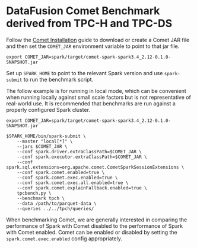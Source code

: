 <!--
Licensed to the Apache Software Foundation (ASF) under one
or more contributor license agreements.  See the NOTICE file
distributed with this work for additional information
regarding copyright ownership.  The ASF licenses this file
to you under the Apache License, Version 2.0 (the
"License"); you may not use this file except in compliance
with the License.  You may obtain a copy of the License at

  http://www.apache.org/licenses/LICENSE-2.0

Unless required by applicable law or agreed to in writing,
software distributed under the License is distributed on an
"AS IS" BASIS, WITHOUT WARRANTIES OR CONDITIONS OF ANY
KIND, either express or implied.  See the License for the
specific language governing permissions and limitations
under the License.
-->

# DataFusion Comet Benchmark derived from TPC-H and TPC-DS

Follow the [Comet Installation](https://datafusion.apache.org/comet/user-guide/installation.html) guide to download or
create a Comet JAR file and then set the `COMET_JAR` environment variable to point to that jar file.

```shell
export COMET_JAR=spark/target/comet-spark-spark3.4_2.12-0.1.0-SNAPSHOT.jar
```

Set up `SPARK_HOME` to point to the relevant Spark version and use `spark-submit` to run the benchmark script.

The follow example is for running in local mode, which can be convenient when running locally against small scale
factors but is not representative of real-world use. It is recommended that benchmarks are run against a properly 
configured Spark cluster. 

```shell
export COMET_JAR=spark/target/comet-spark-spark3.4_2.12-0.1.0-SNAPSHOT.jar

$SPARK_HOME/bin/spark-submit \
    --master "local[*]" \
    --jars $COMET_JAR \
    --conf spark.driver.extraClassPath=$COMET_JAR \
    --conf spark.executor.extraClassPath=$COMET_JAR \
    --conf spark.sql.extensions=org.apache.comet.CometSparkSessionExtensions \
    --conf spark.comet.enabled=true \
    --conf spark.comet.exec.enabled=true \
    --conf spark.comet.exec.all.enabled=true \
    --conf spark.comet.explainFallback.enabled=true \
    tpcbench.py \
    --benchmark tpch \
    --data /path/to/parquet-data \
    --queries ../../tpch/queries/
```

When benchmarking Comet, we are generally interested in comparing the performance of Spark with Comet disabled to
the performance of Spark with Comet enabled. Comet can be enabled or disabled by setting the `spark.comet.exec.enabled`
config appropriately.

